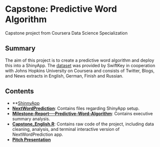 # Capstone: Predictive Word Algorithm
Capstone project from Coursera Data Science Specialization

## Summary

The aim of this project is to create a predictive word algorithm and deploy this into a ShinyApp. The [dataset](https://d396qusza40orc.cloudfront.net/dsscapstone/dataset/Coursera-SwiftKey.zip) was provided by SwiftKey in cooperation with Johns Hopkins University on Coursera and consists of Twitter, Blogs, and News extracts in English, German, Finish and Russian.

## Contents
+ **[ShinnyApp](https://victor-lacerda.shinyapps.io/NextWordPrediction/)
+ **[NextWordPrediction](https://github.com/kevinn-12/Capstone/tree/master/NextWordPrediction)**: Contains files regarding ShinyApp setup.
+ **[Milestone-Report---Predictive-Word-Algorithm](https://htmlpreview.github.io/?https://github.com/kevinn-12/Capstone/blob/master/Milestone-Report---Predictive-Word-Algorithm.html)**: Contains executive summary analysis.
+ **[Capstone_English.R](https://github.com/kevinn-12/Capstone/blob/master/Capstone_English.R)**: Contains raw code of the project, including data cleaning, analysis, and terminal interactive version of NextWordPrediction app.
+ **[Pitch Presentation](https://rpubs.com/kevinn_12/642522)**
